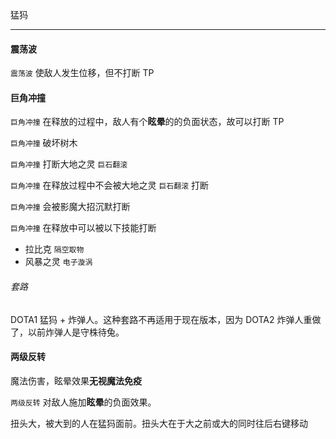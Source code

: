 猛犸

---

#### 震荡波

`震荡波` 使敌人发生位移，但不打断 TP



#### 巨角冲撞

`巨角冲撞` 在释放的过程中，敌人有个**眩晕**的的负面状态，故可以打断 TP

`巨角冲撞` 破坏树木

`巨角冲撞` 打断大地之灵 `巨石翻滚`

`巨角冲撞` 在释放过程中不会被大地之灵 `巨石翻滚` 打断

`巨角冲撞` 会被影魔大招沉默打断



`巨角冲撞` 在释放中可以被以下技能打断

- 拉比克 `隔空取物` 
- 风暴之灵 `电子漩涡`

###### 套路

DOTA1 猛犸 + 炸弹人。这种套路不再适用于现在版本，因为 DOTA2 炸弹人重做了，以前炸弹人是守株待兔。



#### 两级反转

魔法伤害，眩晕效果**无视魔法免疫**

`两级反转` 对敌人施加**眩晕**的负面效果。

扭头大，被大到的人在猛犸面前。扭头大在于大之前或大的同时往后右键移动


